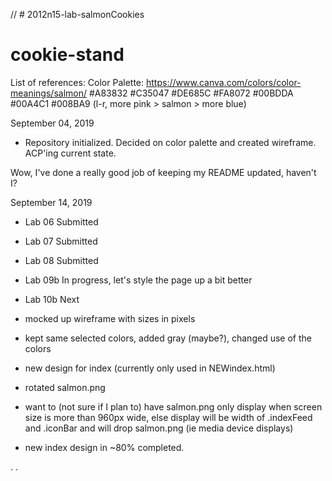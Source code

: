 // # 2012n15-lab-salmonCookies
# cookie-stand

List of references:
Color Palette:
    https://www.canva.com/colors/color-meanings/salmon/
    #A83832 #C35047 #DE685C #FA8072 #00BDDA #00A4C1 #008BA9 (l-r, more pink > salmon > more blue)

September 04, 2019
- Repository initialized. Decided on color palette and created wireframe. ACP'ing current state.

Wow, I've done a really good job of keeping my README updated, haven't I?

September 14, 2019
- Lab 06 Submitted
- Lab 07 Submitted
- Lab 08 Submitted
- Lab 09b In progress, let's style the page up a bit better
- Lab 10b Next


- mocked up wireframe with sizes in pixels
- kept same selected colors, added gray (maybe?), changed use of the colors
- new design for index (currently only used in NEWindex.html)
- rotated salmon.png
- want to (not sure if I plan to) have salmon.png only display when screen size is more than 960px wide, else display will be width of .indexFeed and .iconBar and will drop salmon.png (ie media device displays)
- new index design in ~80% completed.

.
.